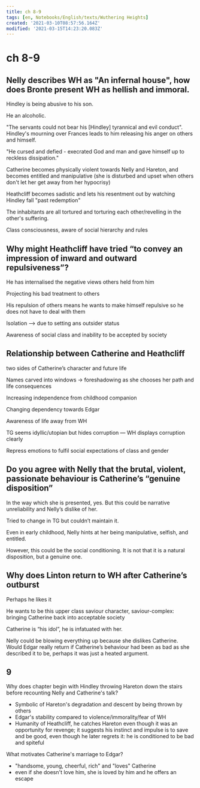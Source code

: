 ```yaml
---
title: ch 8-9
tags: [en, Notebooks/English/texts/Wuthering Heights]
created: '2021-03-10T08:57:56.164Z'
modified: '2021-03-15T14:23:20.083Z'
---
```


# ch 8-9
## Nelly describes WH as "An infernal house", how does Bronte present WH as hellish and immoral.

Hindley is being abusive to his son.

He an alcoholic.

"The servants could not bear his [Hindley] tyrannical and evil conduct". Hindley's mourning over Frances leads to him releasing his anger on others and himself.

"He cursed and defied  - execrated God and man and gave himself up to reckless dissipation."

Catherine becomes physically violent towards Nelly and Hareton, and becomes entitled and manipulative (she is disturbed and upset when others don't let her get away from her hypocrisy)

Heathcliff becomes sadistic and lets his resentment out by watching Hindley fall "past redemption"

The inhabitants are all tortured and torturing each other/revelling in the other's suffering.

Class consciousness, aware of social hierarchy and rules

## Why might Heathcliff have tried “to convey an impression of inward and outward repulsiveness”?

He has internalised the negative views others held from him

Projecting his bad treatment to others

His repulsion of others means he wants to make himself repulsive so he does not have to deal with them

Isolation –> due to setting ans outsider status

Awareness of social class and inability to be accepted by society

## Relationship between Catherine and Heathcliff

two sides of Catherine’s character and future life

Names carved into windows -> foreshadowing as she chooses her path and life consequences

Increasing independence from childhood companion

Changing dependency towards Edgar

Awareness of life away from WH

TG seems idyllic/utopian but hides corruption — WH  displays corruption clearly

Repress emotions to fulfil social expectations of class and gender

## Do you agree with Nelly that the brutal, violent, passionate behaviour is Catherine’s “genuine disposition”

In the way which she is presented, yes. But this could be narrative unreliability and Nelly’s dislike of her.

Tried to change in TG but couldn’t maintain it.

Even in early childhood, Nelly hints at her being manipulative, selfish, and entitled.

However, this could be the social conditioning. It is not that it is a natural disposition, but a genuine one.

## Why does Linton return to WH after Catherine’s outburst

Perhaps he likes it

He wants to be this upper class saviour character, saviour-complex: bringing Catherine back into acceptable society

Catherine is “his idol”, he is infatuated with her.

Nelly could be blowing everything up because she dislikes Catherine. Would Edgar really return if Catherine’s behaviour had been as bad as she described it to be, perhaps it was just a heated argument.


## 9
Why does chapter begin with Hindley throwing Hareton down the stairs before recounting Nelly and Catherine's talk?
- Symbolic of Hareton's degradation and descent by being thrown by others
- Edgar's stability compared to violence/immorality/fear of WH
- Humanity of Heathcliff, he catches Hareton even though it was an opportunity for revenge; it suggests his instinct and impulse is to save and be good, even though he later regrets it: he is conditioned to be bad and spiteful

What motivates Catherine's marriage to Edgar?
- "handsome, young, cheerful, rich" and "loves" Catherine
- even if she doesn't love him, she is loved by him and he offers an escape


